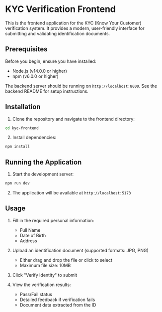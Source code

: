 # KYC Verification Frontend

This is the frontend application for the KYC (Know Your Customer) verification system. It provides a modern, user-friendly interface for submitting and validating identification documents.

## Prerequisites

Before you begin, ensure you have installed:

- Node.js (v14.0.0 or higher)
- npm (v6.0.0 or higher)

The backend server should be running on `http://localhost:8000`. See the backend README for setup instructions.

## Installation

1. Clone the repository and navigate to the frontend directory:

```bash
cd kyc-frontend
```

2. Install dependencies:

```bash
npm install
```

## Running the Application

1. Start the development server:

```bash
npm run dev
```

2. The application will be available at `http://localhost:5173`

## Usage

1. Fill in the required personal information:

   - Full Name
   - Date of Birth
   - Address

2. Upload an identification document (supported formats: JPG, PNG)

   - Either drag and drop the file or click to select
   - Maximum file size: 10MB

3. Click "Verify Identity" to submit

4. View the verification results:
   - Pass/Fail status
   - Detailed feedback if verification fails
   - Document data extracted from the ID
